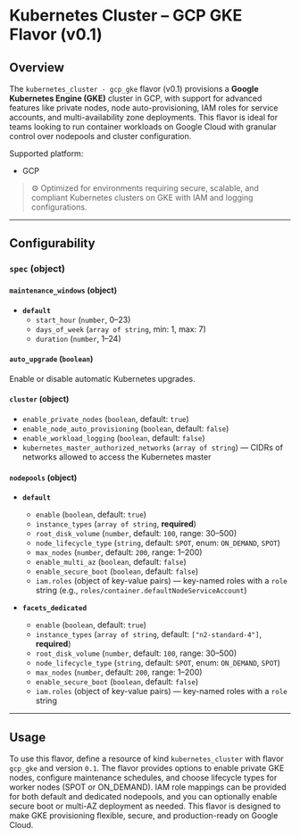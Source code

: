 # Kubernetes Cluster – GCP GKE Flavor (v0.1)

## Overview

The `kubernetes_cluster - gcp_gke` flavor (v0.1) provisions a **Google Kubernetes Engine (GKE)** cluster in GCP, with support for advanced features like private nodes, node auto-provisioning, IAM roles for service accounts, and multi-availability zone deployments. This flavor is ideal for teams looking to run container workloads on Google Cloud with granular control over nodepools and cluster configuration.

Supported platform:
- GCP

> ⚙️ Optimized for environments requiring secure, scalable, and compliant Kubernetes clusters on GKE with IAM and logging configurations.

---

## Configurability

### `spec` (object)

#### `maintenance_windows` (object)

- **`default`**
  - `start_hour` (`number`, 0–23)
  - `days_of_week` (`array of string`, min: 1, max: 7)
  - `duration` (`number`, 1–24)

#### `auto_upgrade` (`boolean`)  
Enable or disable automatic Kubernetes upgrades.

#### `cluster` (object)

- `enable_private_nodes` (`boolean`, default: `true`)
- `enable_node_auto_provisioning` (`boolean`, default: `false`)
- `enable_workload_logging` (`boolean`, default: `false`)
- `kubernetes_master_authorized_networks` (`array of string`) — CIDRs of networks allowed to access the Kubernetes master

#### `nodepools` (object)

- **`default`**
  - `enable` (`boolean`, default: `true`)
  - `instance_types` (`array of string`, **required**)
  - `root_disk_volume` (`number`, default: `100`, range: 30–500)
  - `node_lifecycle_type` (`string`, default: `SPOT`, enum: `ON_DEMAND`, `SPOT`)
  - `max_nodes` (`number`, default: `200`, range: 1–200)
  - `enable_multi_az` (`boolean`, default: `false`)
  - `enable_secure_boot` (`boolean`, default: `false`)
  - `iam.roles` (object of key-value pairs) — key-named roles with a `role` string (e.g., `roles/container.defaultNodeServiceAccount`)

- **`facets_dedicated`**
  - `enable` (`boolean`, default: `true`)
  - `instance_types` (`array of string`, default: `["n2-standard-4"]`, **required**)
  - `root_disk_volume` (`number`, default: `100`, range: 30–500)
  - `node_lifecycle_type` (`string`, default: `SPOT`, enum: `ON_DEMAND`, `SPOT`)
  - `max_nodes` (`number`, default: `200`, range: 1–200)
  - `enable_secure_boot` (`boolean`, default: `false`)
  - `iam.roles` (object of key-value pairs) — key-named roles with a `role` string

---

## Usage

To use this flavor, define a resource of kind `kubernetes_cluster` with flavor `gcp_gke` and version `0.1`. The flavor provides options to enable private GKE nodes, configure maintenance schedules, and choose lifecycle types for worker nodes (SPOT or ON_DEMAND). IAM role mappings can be provided for both default and dedicated nodepools, and you can optionally enable secure boot or multi-AZ deployment as needed. This flavor is designed to make GKE provisioning flexible, secure, and production-ready on Google Cloud.
